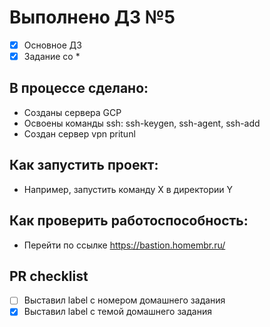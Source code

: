 # Выполнено ДЗ №5

 - [x] Основное ДЗ
 - [x] Задание со *

## В процессе сделано:
 - Созданы сервера GCP
 - Освоены команды ssh: ssh-keygen, ssh-agent, ssh-add
 - Создан сервер vpn pritunl

## Как запустить проект:
 - Например, запустить команду X в директории Y

## Как проверить работоспособность:
 - Перейти по ссылке https://bastion.homembr.ru/

## PR checklist
 - [ ] Выставил label с номером домашнего задания
 - [x] Выставил label с темой домашнего задания
